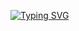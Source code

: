 [![Typing SVG](https://readme-typing-svg.herokuapp.com?font=Press+Start+2P&size=40&pause=1000&color=F7F7F7&background=000000&center=true&vCenter=true&width=800&height=100&lines=Welcome+to+My+Profile;I%E2%80%99m+xfau1ty)](https://git.io/typing-svg)
